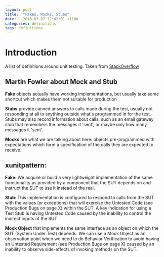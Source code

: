```yaml
---
layout: post
title:  "Fakes, Mocks, Stubs"
date:   2018-03-07 12:42:01 +1100
categories: definitions
tags: definitions
---
```


# Introduction
A list of definitions around unit testing. Taken from [StackOverflow](https://stackoverflow.com/questions/346372/whats-the-difference-between-faking-mocking-and-stubbing)

## Martin Fowler about Mock and Stub
**Fake** objects actually have working implementations, but usually take some shortcut which makes them not suitable for production

**Stubs** provide canned answers to calls made during the test, usually not responding at all to anything outside what's programmed in for the test. Stubs may also record information about calls, such as an email gateway stub that remembers the messages it 'sent', or maybe only how many messages it 'sent'.

**Mocks** are what we are talking about here: objects pre-programmed with expectations which form a specification of the calls they are expected to receive.

## xunitpattern:
**Fake**: We acquire or build a very lightweight implementation of the same functionality as provided by a component that the SUT depends on and instruct the SUT to use it instead of the real.

**Stub**: This implementation is configured to respond to calls from the SUT with the values (or exceptions) that will exercise the Untested Code (see Production Bugs on page X) within the SUT. A key indication for using a Test Stub is having Untested Code caused by the inability to control the indirect inputs of the SUT

**Mock Object** that implements the same interface as an object on which the SUT (System Under Test) depends. We can use a Mock Object as an observation point when we need to do Behavior Verification to avoid having an Untested Requirement (see Production Bugs on page X) caused by an inability to observe side-effects of invoking methods on the SUT.